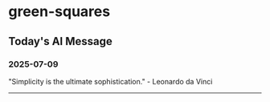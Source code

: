 # green-squares

## Today's AI Message

### 2025-07-09

"Simplicity is the ultimate sophistication." - Leonardo da Vinci

---
